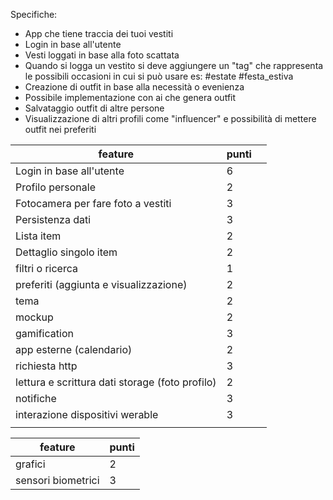 Specifiche:
- App che tiene traccia dei tuoi vestiti
- Login in base all'utente
- Vesti loggati in base alla foto scattata
- Quando si logga un vestito si deve aggiungere un "tag" che rappresenta le possibili occasioni in cui si può usare es: #estate #festa_estiva 
- Creazione di outfit in base alla necessità o evenienza
- Possibile implementazione con ai che genera outfit
- Salvataggio outfit di altre persone
- Visualizzazione di altri profili come "influencer" e possibilità di mettere outfit nei preferiti
 
| feature                                         | punti |     |
| ----------------------------------------------- | ----- | --- |
| Login in base all'utente                        | 6     |     |
| Profilo personale                               | 2     |     |
| Fotocamera per fare foto a vestiti              | 3     |     |
| Persistenza dati                                | 3     |     |
| Lista item                                      | 2     |     |
| Dettaglio singolo item                          | 2     |     |
| filtri o ricerca                                | 1     |     |
| preferiti (aggiunta e visualizzazione)          | 2     |     |
| tema                                            | 2     |     |
| mockup                                          | 2     |     |
| gamification                                    | 3     |     |
| app esterne (calendario)                        | 2     |     |
| richiesta http                                  | 3     |     |
| lettura e scrittura dati storage (foto profilo) | 2     |     |
| notifiche                                       | 3     |     |
| interazione dispositivi werable                 | 3     |     |
|                                                 |       |     |

| feature            | punti |
| ------------------ | ----- |
| grafici            | 2     |
| sensori biometrici | 3     |
